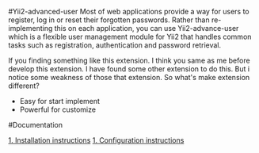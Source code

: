 #Yii2-advanced-user
Most of web applications provide a way for users to register, log in or reset their forgotten passwords. Rather than re-implementing this on each application, you can use Yii2-advance-user which is a flexible user management module for Yii2 that handles common tasks such as registration, authentication and password retrieval. 

If you finding something like this extension. I think you same as me before develop this extension. I have found some other extension to do this. But i notice some weakness of those that extension. So what's make extension different?

+ Easy for start implement
+ Powerful for customize

#Documentation

[1. Installation instructions](https://github.com/johnitvn/yii2-advance-user/blob/master/docs/INSTALLATION.md)
[1. Configuration instructions](https://github.com/johnitvn/yii2-advance-user/blob/master/docs/CONFIGURATION.md)


